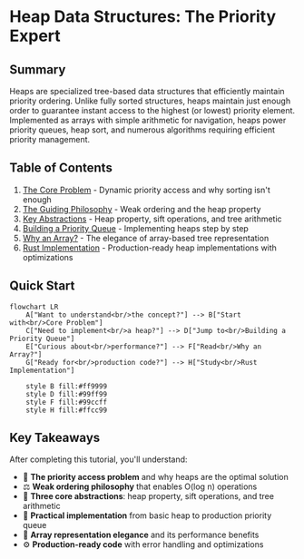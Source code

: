 # Heap Data Structures: The Priority Expert

## Summary

Heaps are specialized tree-based data structures that efficiently maintain priority ordering. Unlike fully sorted structures, heaps maintain just enough order to guarantee instant access to the highest (or lowest) priority element. Implemented as arrays with simple arithmetic for navigation, heaps power priority queues, heap sort, and numerous algorithms requiring efficient priority management.

## Table of Contents

1. [The Core Problem](./01-concepts-01-the-core-problem.md) - Dynamic priority access and why sorting isn't enough
2. [The Guiding Philosophy](./01-concepts-02-the-guiding-philosophy.md) - Weak ordering and the heap property
3. [Key Abstractions](./01-concepts-03-key-abstractions.md) - Heap property, sift operations, and tree arithmetic
4. [Building a Priority Queue](./02-guides-01-building-a-priority-queue.md) - Implementing heaps step by step
5. [Why an Array?](./03-deep-dive-01-why-an-array.md) - The elegance of array-based tree representation
6. [Rust Implementation](./04-rust-implementation.md) - Production-ready heap implementations with optimizations

## Quick Start

```mermaid
flowchart LR
    A["Want to understand<br/>the concept?"] --> B["Start with<br/>Core Problem"]
    C["Need to implement<br/>a heap?"] --> D["Jump to<br/>Building a Priority Queue"]
    E["Curious about<br/>performance?"] --> F["Read<br/>Why an Array?"]
    G["Ready for<br/>production code?"] --> H["Study<br/>Rust Implementation"]
    
    style B fill:#ff9999
    style D fill:#99ff99
    style F fill:#99ccff
    style H fill:#ffcc99
```

## Key Takeaways

After completing this tutorial, you'll understand:

- 🎯 **The priority access problem** and why heaps are the optimal solution
- ⚖️ **Weak ordering philosophy** that enables O(log n) operations
- 🧩 **Three core abstractions**: heap property, sift operations, and tree arithmetic
- 🔨 **Practical implementation** from basic heap to production priority queue
- 🧐 **Array representation elegance** and its performance benefits
- ⚙️ **Production-ready code** with error handling and optimizations